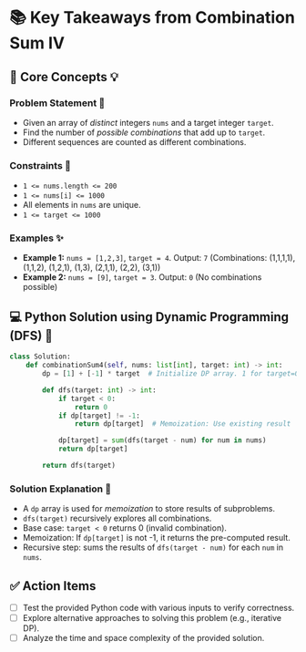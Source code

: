 # 📚 Key Takeaways from Combination Sum IV


## 🧠 Core Concepts 💡

### Problem Statement 🎯

*   Given an array of *distinct* integers `nums` and a target integer `target`.
*   Find the number of *possible combinations* that add up to `target`.
*   Different sequences are counted as different combinations.


### Constraints 🚧

*   `1 <= nums.length <= 200`
*   `1 <= nums[i] <= 1000`
*   All elements in `nums` are unique.
*   `1 <= target <= 1000`


### Examples ✨

*   **Example 1:** `nums = [1,2,3]`, `target = 4`. Output: `7`  (Combinations: (1,1,1,1), (1,1,2), (1,2,1), (1,3), (2,1,1), (2,2), (3,1))
*   **Example 2:** `nums = [9]`, `target = 3`. Output: `0` (No combinations possible)


## 💻 Python Solution using Dynamic Programming (DFS) 🐍

```python
class Solution:
    def combinationSum4(self, nums: list[int], target: int) -> int:
        dp = [1] + [-1] * target  # Initialize DP array. 1 for target=0, -1 for others

        def dfs(target: int) -> int:
            if target < 0:
                return 0
            if dp[target] != -1:
                return dp[target]  # Memoization: Use existing result

            dp[target] = sum(dfs(target - num) for num in nums)
            return dp[target]

        return dfs(target)
```

### Solution Explanation 📝

*   A `dp` array is used for *memoization* to store results of subproblems.
*   `dfs(target)` recursively explores all combinations.
*   Base case: `target < 0` returns 0 (invalid combination).
*   Memoization: If `dp[target]` is not -1, it returns the pre-computed result.
*   Recursive step:  sums the results of `dfs(target - num)` for each `num` in `nums`.


## ✅ Action Items

*   [ ]  Test the provided Python code with various inputs to verify correctness.
*   [ ]  Explore alternative approaches to solving this problem (e.g., iterative DP).
*   [ ]  Analyze the time and space complexity of the provided solution.
